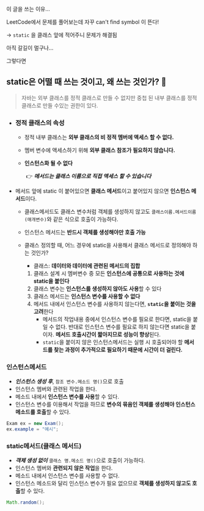 이 글을 쓰는 이유...

LeetCode에서 문제를 풀어보는데 자꾸 can't find symbol 이 뜬다!

-> `static` 을 클래스 앞에 적어주니 문제가 해결됨

아직 갈길이 멀구나...

그렇다면 

## static은 어떨 때 쓰는 것이고, 왜 쓰는 것인가? :thinking:

>  자바는 외부 클래스를 정적 클래스로 만들 수 없지만 중첩 된 내부 클래스를 정적 클래스로 만들 수있는 권한이 있다.

- ### 정적 클래스의 속성

  - 정적 내부 클래스는 **외부 클래스의 비 정적 멤버에 액세스 할 수 없다.**

  - 멤버 변수에 액세스하기 위해 **외부 클래스 참조가 필요하지 않습니다.**

  - **인스턴스화 될 수 없다**

    ​	:point_right: ***메서드는 클래스 이름으로 직접 액세스 할 수 있습니다***

    

- 메서드 앞에 static 이 붙어있으면 **클래스 메서드**이고 붙어있지 않으면 **인스턴스 메서드**이다.

  - 클래스메서드도 클래스 변수처럼 객체를 생성하지 않고도 `클래스이름.메서드이름(매개변수)`와 같은 식으로 호출이 가능하다.

  - 인스턴스 메서드는 **반드시 객체를 생성해야만 호출 가능**

  - 클래스 정의할 때, 어느 경우에 static을 사용해서 클래스 메서드로 정의해야 하는 것인가?

    - 클래스: **데이터와 데이터에 관련된 메서드의 집합**

    1. 클래스 설계 시 멤버변수 중 모든 **인스턴스에 공통으로 사용하는 것에 static을 붙인다**
    2. 클래스 변수는 **인스턴스를 생성하지 않아도 사용**할 수 있다
    3. 클래스 메서드는 **인스턴스 변수를 사용할 수 없다**
    4. 메서드 내에서 인스턴스 변수를 사용하지 않는다면, **`static`을 붙이는 것을 고려**한다
       - 메서드의 작업내용 중에서 인스턴스 변수를 필요로 한다면, static을 붙일 수 없다. 반대로 인스턴스 변수를 필요로 하지 않는다면 static을 붙이자. **메서드 호출시간이 짧아지므로 성능이 향상**된다.
       - `static`을 붙이지 않은 인스턴스메서드는 실행 시 호출되어야 할 **메서드를 찾는 과정이 추가적으로 필요하기 때문에 시간이 더 걸린다.**



### 인스턴스메서드

- ***인스턴스 생성 후***, `참조 변수.메소드 명()`으로 호출
- 인스턴스 멤버와 관련된 작업을 한다.
- 메소드 내에서 **인스턴스 변수를 사용**할 수 있다.
- 인스턴스 변수를 이용해서 작업을 하므로 **변수의 묶음인 객체를 생성해야 인스턴스 메소드를 호출**할 수 있다.

```java
Exam ex = new Exam(); 
ex.example = "예시";
```

### static메서드(클래스 메서드)

- ***객체 생성 없이*** `클래스 명.메소드 명()`으로 호출이 가능하다.
- 인스턴스 멤버와 **관련되지 않은 작업**을 한다.
- 메소드 내에서 인스턴스 변수를 사용할 수 없다.
- 인스턴스 메소드와 달리 인스턴스 변수가 필요 없으므로 **객체를 생성하지 않고도 호출**할 수 있다.

```java
Math.random();
```

